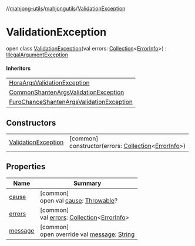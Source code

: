 //[mahjong-utils](../../../index.md)/[mahjongutils](../index.md)/[ValidationException](index.md)

# ValidationException

open class [ValidationException](index.md)(val errors: [Collection](https://kotlinlang.org/api/latest/jvm/stdlib/kotlin-stdlib/kotlin.collections/-collection/index.html)&lt;[ErrorInfo](../-error-info/index.md)&gt;) : [IllegalArgumentException](https://kotlinlang.org/api/latest/jvm/stdlib/kotlin-stdlib/kotlin/-illegal-argument-exception/index.html)

#### Inheritors

| |
|---|
| [HoraArgsValidationException](../../mahjongutils.hora/-hora-args-validation-exception/index.md) |
| [CommonShantenArgsValidationException](../../mahjongutils.shanten/-common-shanten-args-validation-exception/index.md) |
| [FuroChanceShantenArgsValidationException](../../mahjongutils.shanten/-furo-chance-shanten-args-validation-exception/index.md) |

## Constructors

| | |
|---|---|
| [ValidationException](-validation-exception.md) | [common]<br>constructor(errors: [Collection](https://kotlinlang.org/api/latest/jvm/stdlib/kotlin-stdlib/kotlin.collections/-collection/index.html)&lt;[ErrorInfo](../-error-info/index.md)&gt;) |

## Properties

| Name | Summary |
|---|---|
| [cause](../../mahjongutils.shanten/-furo-chance-shanten-args-validation-exception/index.md#-654012527%2FProperties%2F1581026887) | [common]<br>open val [cause](../../mahjongutils.shanten/-furo-chance-shanten-args-validation-exception/index.md#-654012527%2FProperties%2F1581026887): [Throwable](https://kotlinlang.org/api/latest/jvm/stdlib/kotlin-stdlib/kotlin/-throwable/index.html)? |
| [errors](errors.md) | [common]<br>val [errors](errors.md): [Collection](https://kotlinlang.org/api/latest/jvm/stdlib/kotlin-stdlib/kotlin.collections/-collection/index.html)&lt;[ErrorInfo](../-error-info/index.md)&gt; |
| [message](message.md) | [common]<br>open override val [message](message.md): [String](https://kotlinlang.org/api/latest/jvm/stdlib/kotlin-stdlib/kotlin/-string/index.html) |
